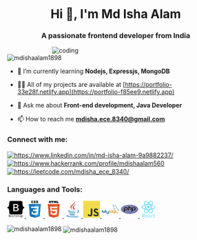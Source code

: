 
<h1 align="center">Hi 👋, I'm Md Isha Alam</h1>
<h3 align="center">A passionate frontend developer from India</h3>
<img align="right" alt="coding" width="400" src="https://tse4.mm.bing.net/th?id=OIP.hQR3_tCL_phZgIK80wnOcAHaFj&pid=Api&P=0&h=220"/>

<p align="left"> <img src="https://komarev.com/ghpvc/?username=mdishaalam1898&label=Profile%20views&color=0e75b6&style=flat" alt="mdishaalam1898" /> </p>

- 🌱 I’m currently learning **Nodejs, Expressjs, MongoDB**

- 👨‍💻 All of my projects are available at [https://portfolio-33e28f.netlify.app](https://portfolio-f85ee9.netlify.app)

- 💬 Ask me about **Front-end development, Java Developer**

- 📫 How to reach me **mdisha.ece.8340@gmail.com**

<h3 align="left">Connect with me:</h3>
<p align="left">
<a href="https://linkedin.com/in/https://www.linkedin.com/in/md-isha-alam-9a9882237/" target="blank"><img align="center" src="https://raw.githubusercontent.com/rahuldkjain/github-profile-readme-generator/master/src/images/icons/Social/linked-in-alt.svg" alt="https://www.linkedin.com/in/md-isha-alam-9a9882237/" height="30" width="40" /></a>
<a href="https://www.hackerrank.com/https://www.hackerrank.com/profile/mdishaalam560" target="blank"><img align="center" src="https://raw.githubusercontent.com/rahuldkjain/github-profile-readme-generator/master/src/images/icons/Social/hackerrank.svg" alt="https://www.hackerrank.com/profile/mdishaalam560" height="30" width="40" /></a>
<a href="https://www.leetcode.com/https://leetcode.com/mdisha_ece_8340/" target="blank"><img align="center" src="https://raw.githubusercontent.com/rahuldkjain/github-profile-readme-generator/master/src/images/icons/Social/leet-code.svg" alt="https://leetcode.com/mdisha_ece_8340/" height="30" width="40" /></a>
</p>

<h3 align="left">Languages and Tools:</h3>
<p align="left"> <a href="https://getbootstrap.com" target="_blank" rel="noreferrer"> <img src="https://raw.githubusercontent.com/devicons/devicon/master/icons/bootstrap/bootstrap-plain-wordmark.svg" alt="bootstrap" width="40" height="40"/> </a> <a href="https://www.w3schools.com/css/" target="_blank" rel="noreferrer"> <img src="https://raw.githubusercontent.com/devicons/devicon/master/icons/css3/css3-original-wordmark.svg" alt="css3" width="40" height="40"/> </a> <a href="https://www.w3.org/html/" target="_blank" rel="noreferrer"> <img src="https://raw.githubusercontent.com/devicons/devicon/master/icons/html5/html5-original-wordmark.svg" alt="html5" width="40" height="40"/> </a> <a href="https://www.java.com" target="_blank" rel="noreferrer"> <img src="https://raw.githubusercontent.com/devicons/devicon/master/icons/java/java-original.svg" alt="java" width="40" height="40"/> </a> <a href="https://developer.mozilla.org/en-US/docs/Web/JavaScript" target="_blank" rel="noreferrer"> <img src="https://raw.githubusercontent.com/devicons/devicon/master/icons/javascript/javascript-original.svg" alt="javascript" width="40" height="40"/> </a> <a href="https://www.mysql.com/" target="_blank" rel="noreferrer"> <img src="https://raw.githubusercontent.com/devicons/devicon/master/icons/mysql/mysql-original-wordmark.svg" alt="mysql" width="40" height="40"/> </a> <a href="https://www.php.net" target="_blank" rel="noreferrer"> <img src="https://raw.githubusercontent.com/devicons/devicon/master/icons/php/php-original.svg" alt="php" width="40" height="40"/> </a> <a href="https://reactjs.org/" target="_blank" rel="noreferrer"> <img src="https://raw.githubusercontent.com/devicons/devicon/master/icons/react/react-original-wordmark.svg" alt="react" width="40" height="40"/> </a> </p>

<p><img align="left" src="https://github-readme-stats.vercel.app/api/top-langs?username=mdishaalam1898&show_icons=true&locale=en&layout=compact" alt="mdishaalam1898" /></p>

<p>&nbsp;<img align="center" src="https://github-readme-stats.vercel.app/api?username=mdishaalam1898&show_icons=true&locale=en" alt="mdishaalam1898" /></p>
